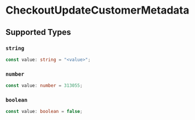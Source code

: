 # CheckoutUpdateCustomerMetadata


## Supported Types

### `string`

```typescript
const value: string = "<value>";
```

### `number`

```typescript
const value: number = 313055;
```

### `boolean`

```typescript
const value: boolean = false;
```

